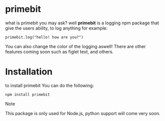 # primebit
what is primebit you may ask? well **primebit** is a logging npm package that give the users ability, to log anything for example:

```
primebit.log("hello! how are you?")

```

You can also change the color of the logging aswell! There are other features coming soon such as figlet text, and others.

# Installation

to install primebit You can do the following:

```
npm install primebit

```

> [!NOTE]
> This package is only used for Node.js, python support will come very soon.
